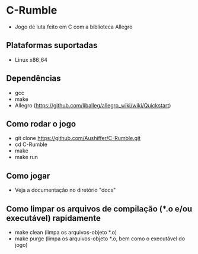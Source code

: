 # C-Rumble
- Jogo de luta feito em C com a biblioteca Allegro

## Plataformas suportadas
- Linux x86_64

## Dependências
- gcc
- make
- Allegro (https://github.com/liballeg/allegro_wiki/wiki/Quickstart)

## Como rodar o jogo
- git clone https://github.com/Aushiffer/C-Rumble.git
- cd C-Rumble
- make
- make run

## Como jogar
- Veja a documentação no diretório "docs"

## Como limpar os arquivos de compilação (*.o e/ou executável) rapidamente
- make clean (limpa os arquivos-objeto *.o)
- make purge (limpa os arquivos-objeto *.o, bem como o executável do jogo)